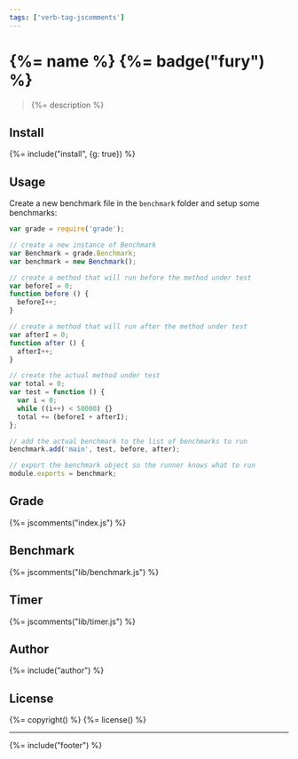 ```yaml
---
tags: ['verb-tag-jscomments']
---
```

# {%= name %} {%= badge("fury") %}

> {%= description %}

## Install
{%= include("install", {g: true}) %}

## Usage

Create a new benchmark file in the `benchmark` folder and setup some benchmarks:

```js
var grade = require('grade');

// create a new instance of Benchmark
var Benchmark = grade.Benchmark;
var benchmark = new Benchmark();

// create a method that will run before the method under test
var beforeI = 0;
function before () {
  beforeI++;
}

// create a method that will run after the method under test
var afterI = 0;
function after () {
  afterI++;
}

// create the actual method under test
var total = 0;
var test = function () {
  var i = 0;
  while ((i++) < 50000) {}
  total += (beforeI + afterI);
};

// add the actual benchmark to the list of benchmarks to run
benchmark.add('main', test, before, after);

// export the benchmark object so the runner knows what to run
module.exports = benchmark;
```

## Grade
{%= jscomments("index.js") %}

## Benchmark
{%= jscomments("lib/benchmark.js") %}

## Timer
{%= jscomments("lib/timer.js") %}

## Author
{%= include("author") %}

## License
{%= copyright() %}
{%= license() %}

***

{%= include("footer") %}